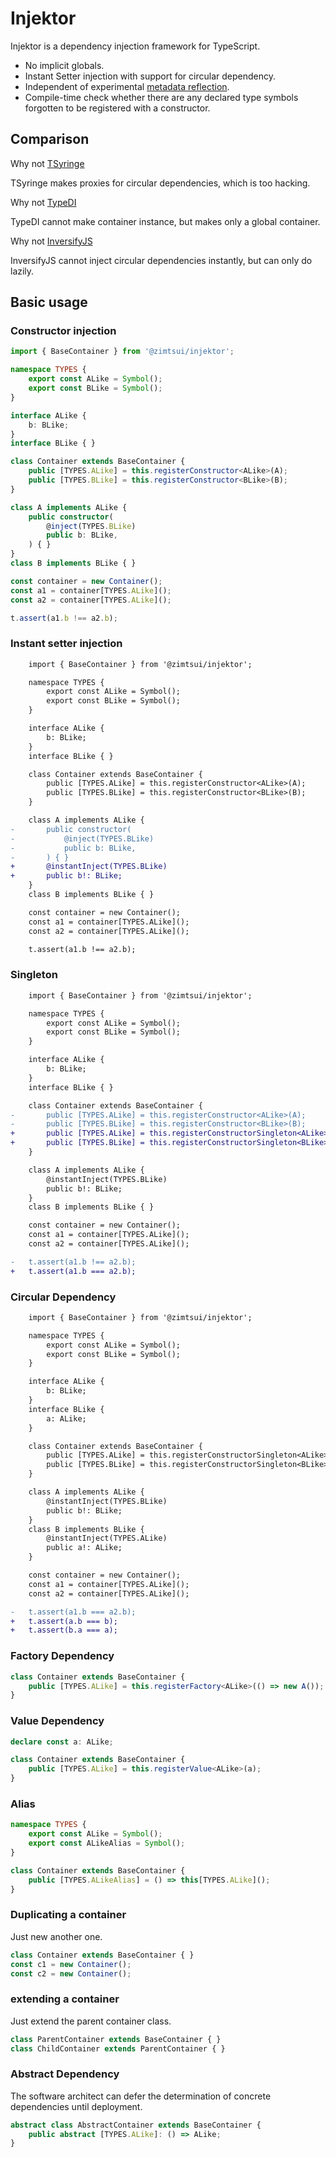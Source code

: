# Injektor

Injektor is a dependency injection framework for TypeScript.

- No implicit globals.
- Instant Setter injection with support for circular dependency.
- Independent of experimental [metadata reflection](https://github.com/rbuckton/reflect-metadata).
- Compile-time check whether there are any declared type symbols forgotten to be registered with a constructor.

## Comparison

Why not [TSyringe](https://github.com/microsoft/tsyringe)

TSyringe makes proxies for circular dependencies, which is too hacking.

Why not [TypeDI](https://github.com/typestack/typedi)

TypeDI cannot make container instance, but makes only a global container.

Why not [InversifyJS](https://github.com/inversify/InversifyJS)

InversifyJS cannot inject circular dependencies instantly, but can only do lazily.

## Basic usage

### Constructor injection

```ts
import { BaseContainer } from '@zimtsui/injektor';

namespace TYPES {
	export const ALike = Symbol();
	export const BLike = Symbol();
}

interface ALike {
	b: BLike;
}
interface BLike { }

class Container extends BaseContainer {
	public [TYPES.ALike] = this.registerConstructor<ALike>(A);
	public [TYPES.BLike] = this.registerConstructor<BLike>(B);
}

class A implements ALike {
	public constructor(
		@inject(TYPES.BLike)
		public b: BLike,
	) { }
}
class B implements BLike { }

const container = new Container();
const a1 = container[TYPES.ALike]();
const a2 = container[TYPES.ALike]();

t.assert(a1.b !== a2.b);
```

### Instant setter injection

```diff
	import { BaseContainer } from '@zimtsui/injektor';

	namespace TYPES {
		export const ALike = Symbol();
		export const BLike = Symbol();
	}

	interface ALike {
		b: BLike;
	}
	interface BLike { }

	class Container extends BaseContainer {
		public [TYPES.ALike] = this.registerConstructor<ALike>(A);
		public [TYPES.BLike] = this.registerConstructor<BLike>(B);
	}

	class A implements ALike {
-		public constructor(
-			@inject(TYPES.BLike)
-			public b: BLike,
-		) { }
+		@instantInject(TYPES.BLike)
+		public b!: BLike;
	}
	class B implements BLike { }

	const container = new Container();
	const a1 = container[TYPES.ALike]();
	const a2 = container[TYPES.ALike]();

	t.assert(a1.b !== a2.b);
```

### Singleton

```diff
	import { BaseContainer } from '@zimtsui/injektor';

	namespace TYPES {
		export const ALike = Symbol();
		export const BLike = Symbol();
	}

	interface ALike {
		b: BLike;
	}
	interface BLike { }

	class Container extends BaseContainer {
-		public [TYPES.ALike] = this.registerConstructor<ALike>(A);
-		public [TYPES.BLike] = this.registerConstructor<BLike>(B);
+		public [TYPES.ALike] = this.registerConstructorSingleton<ALike>(A);
+		public [TYPES.BLike] = this.registerConstructorSingleton<BLike>(B);
	}

	class A implements ALike {
		@instantInject(TYPES.BLike)
		public b!: BLike;
	}
	class B implements BLike { }

	const container = new Container();
	const a1 = container[TYPES.ALike]();
	const a2 = container[TYPES.ALike]();

-	t.assert(a1.b !== a2.b);
+	t.assert(a1.b === a2.b);
```

### Circular Dependency

```diff
	import { BaseContainer } from '@zimtsui/injektor';

	namespace TYPES {
		export const ALike = Symbol();
		export const BLike = Symbol();
	}

	interface ALike {
		b: BLike;
	}
	interface BLike {
		a: ALike;
	}

	class Container extends BaseContainer {
		public [TYPES.ALike] = this.registerConstructorSingleton<ALike>(A);
		public [TYPES.BLike] = this.registerConstructorSingleton<BLike>(B);
	}

	class A implements ALike {
		@instantInject(TYPES.BLike)
		public b!: BLike;
	}
	class B implements BLike {
		@instantInject(TYPES.ALike)
		public a!: ALike;
	}

	const container = new Container();
	const a1 = container[TYPES.ALike]();
	const a2 = container[TYPES.ALike]();

-	t.assert(a1.b === a2.b);
+	t.assert(a.b === b);
+	t.assert(b.a === a);
```

### Factory Dependency

```ts
class Container extends BaseContainer {
	public [TYPES.ALike] = this.registerFactory<ALike>(() => new A());
}
```

### Value Dependency

```ts
declare const a: ALike;

class Container extends BaseContainer {
	public [TYPES.ALike] = this.registerValue<ALike>(a);
}
```

### Alias

```ts
namespace TYPES {
	export const ALike = Symbol();
	export const ALikeAlias = Symbol();
}

class Container extends BaseContainer {
	public [TYPES.ALikeAlias] = () => this[TYPES.ALike]();
}
```

### Duplicating a container

Just new another one.

```ts
class Container extends BaseContainer { }
const c1 = new Container();
const c2 = new Container();
```

### extending a container

Just extend the parent container class.

```ts
class ParentContainer extends BaseContainer { }
class ChildContainer extends ParentContainer { }
```

### Abstract Dependency

The software architect can defer the determination of concrete dependencies until deployment.

```ts
abstract class AbstractContainer extends BaseContainer {
	public abstract [TYPES.ALike]: () => ALike;
}
```

